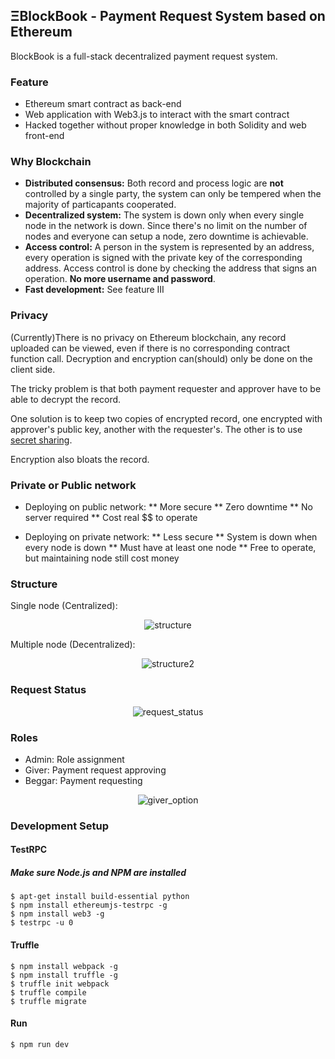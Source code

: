 ## ΞBlockBook - Payment Request System based on Ethereum

BlockBook is a full-stack decentralized payment request system.

### Feature
* Ethereum smart contract as back-end
* Web application with Web3.js to interact with the smart contract
* Hacked together without proper knowledge in both Solidity and web front-end

### Why Blockchain
* **Distributed consensus:** Both record and process logic are **not** controlled by a single party, the system can only be tempered when the majority of particapants cooperated.
* **Decentralized system:** The system is down only when every single node in the network is down. Since there's no limit on the number of nodes and everyone can setup a node, zero downtime is achievable. 
* **Access control:** A person in the system is represented by an address, every operation is signed with the private key of the corresponding address. Access control is done by checking the address that signs an operation. **No more username and password**.
* **Fast development:** See feature III


### Privacy
(Currently)There is no privacy on Ethereum blockchain, any record uploaded can be viewed, even if there is no corresponding contract function call. Decryption and encryption can(should) only be done on the client side.

The tricky problem is that both payment requester and approver have to be able to decrypt the record. 

One solution is to keep two copies of encrypted record, one encrypted with approver's public key, another with the requester's. The other is to use [secret sharing](https://en.wikipedia.org/wiki/Shamir's_Secret_Sharing).

Encryption also bloats the record.

### Private or Public network
* Deploying on public network:
** More secure
** Zero downtime 
** No server required
** Cost real $$ to operate

* Deploying on private network:
** Less secure
** System is down when every node is down
** Must have at least one node
** Free to operate, but maintaining node still cost money

### Structure
Single node (Centralized):
<p align="center"><img src="https://github.com/vicodin1123/BlockBook/blob/master/Documents/pics/structure.png?raw=true" alt="structure"></p>
Multiple node (Decentralized):
<p align="center"><img src="https://github.com/vicodin1123/BlockBook/blob/master/Documents/pics/structure2.png?raw=true" alt="structure2"></p>

### Request Status
<p align="center"><img src="https://github.com/vicodin1123/BlockBook/blob/master/Documents/pics/request_status.png?raw=true" alt="request_status"></p>

### Roles
* Admin: Role assignment
* Giver: Payment request approving
* Beggar: Payment requesting

<p align="center"><img src="https://github.com/vicodin1123/BlockBook/blob/master/Documents/pics/giver_option.png?raw=true" alt="giver_option"></p>




### Development Setup
#### TestRPC

##### Make sure Node.js and NPM are installed
```
$ apt-get install build-essential python
$ npm install ethereumjs-testrpc -g
$ npm install web3 -g
$ testrpc -u 0
```

#### Truffle
```
$ npm install webpack -g
$ npm install truffle -g
$ truffle init webpack
$ truffle compile
$ truffle migrate
```

#### Run
```
$ npm run dev
```